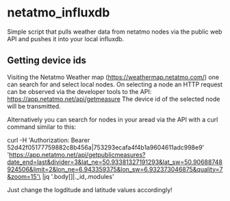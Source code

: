 # netatmo_influxdb
Simple script that pulls weather data from netatmo nodes via the public web API and pushes it into your local influxdb.

## Getting device ids
Visiting the Netatmo Weather map (https://weathermap.netatmo.com/) one can search for and select local nodes.
On selecting a node an HTTP request can be observed via the developer tools to the API:
https://app.netatmo.net/api/getmeasure
The device id of the selected node will be transmitted.

Alternatively you can search for nodes in your aread via the API with a curl command similar to this:

curl -H 'Authorization: Bearer 52d42f05177759882c8b456a|753293ecafa4f4b1a9604611adc998e9' \
'https://app.netatmo.net/api/getpublicmeasures?date_end=last&divider=3&lat_ne=50.93381327191293&lat_sw=50.90688748924506&limit=2&lon_ne=6.943359375&lon_sw=6.932373046875&quality=7&zoom=15'\
|jq '.body[]|._id,.modules'

Just change the logditude and latitude values accordingly!

